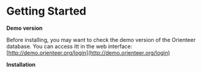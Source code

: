 # Getting Started
**Demo version**

Before installing, you may want to check the demo version of the Orienteer database. You can access itt in the web interface: [http://demo.orienteer.org/login](http://demo.orienteer.org/login)

**Installation**
